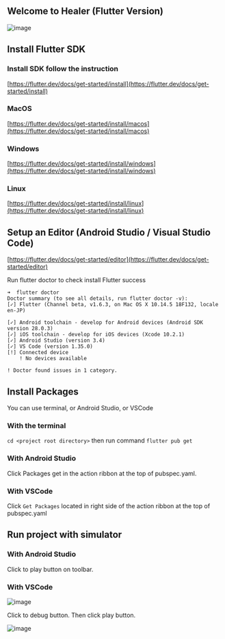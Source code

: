 ## Welcome to Healer (Flutter Version)

![image](https://user-images.githubusercontent.com/47516405/63664630-631f5b80-c802-11e9-8cdc-0df2e05081d1.png)

## Install Flutter SDK

### Install SDK follow the instruction

[https://flutter.dev/docs/get-started/install](https://flutter.dev/docs/get-started/install)

### MacOS

[https://flutter.dev/docs/get-started/install/macos](https://flutter.dev/docs/get-started/install/macos)

### Windows

[https://flutter.dev/docs/get-started/install/windows](https://flutter.dev/docs/get-started/install/windows)

### Linux

[https://flutter.dev/docs/get-started/install/linux](https://flutter.dev/docs/get-started/install/linux)

## Setup an Editor (Android Studio / Visual Studio Code)

[https://flutter.dev/docs/get-started/editor](https://flutter.dev/docs/get-started/editor)

Run flutter doctor to check install Flutter success

```
➜  flutter doctor 
Doctor summary (to see all details, run flutter doctor -v):
[✓] Flutter (Channel beta, v1.6.3, on Mac OS X 10.14.5 18F132, locale en-JP)
 
[✓] Android toolchain - develop for Android devices (Android SDK version 28.0.3)
[✓] iOS toolchain - develop for iOS devices (Xcode 10.2.1)
[✓] Android Studio (version 3.4)
[✓] VS Code (version 1.35.0)
[!] Connected device
    ! No devices available

! Doctor found issues in 1 category.
```

## Install Packages

You can use terminal, or Android Studio, or VSCode

### With the terminal

`cd <project root directory>` then run command `flutter pub get`

### With Android Studio

Click Packages get in the action ribbon at the top of pubspec.yaml.

### With VSCode

Click `Get Packages` located in right side of the action ribbon at the top of pubspec.yaml

## Run project with simulator

### With Android Studio

Click to play button on toolbar.

### With VSCode

![image](https://user-images.githubusercontent.com/47516405/63660462-8e4d7f00-c7f1-11e9-9ca3-bb6036d59ffe.png)

Click to debug button. Then click play button.

![image](https://user-images.githubusercontent.com/47516405/63660427-6231fe00-c7f1-11e9-87d5-aeb475137674.png)
